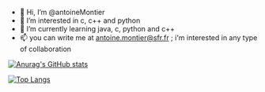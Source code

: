 - 👋 Hi, I’m @antoineMontier
- 👀 I’m interested in c, c++ and python
- 🌱 I’m currently learning java, c, python and c++
- 📫 you can write me at antoine.montier@sfr.fr ; i'm interested in any type of collaboration

[![Anurag's GitHub stats](https://github-readme-stats.vercel.app/api?username=antoineMontier)](https://github.com/anuraghazra/github-readme-stats&show_icons=true&theme=tokyonight)

[![Top Langs](https://github-readme-stats.vercel.app/api/top-langs/?username=antoineMontier&langs_count=9)](https://github.com/anuraghazra/github-readme-stats)


<!---
antoineMontier/antoineMontier is a ✨ special ✨ repository because its `README.md` (this file) appears on your GitHub profile.
You can click the Preview link to take a look at your changes.
--->
